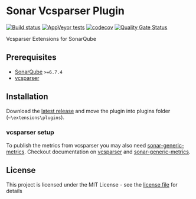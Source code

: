 # Sonar Vcsparser Plugin

[![Build status](https://ci.appveyor.com/api/projects/status/tsgtxp63lee7hk1j?svg=true)](https://ci.appveyor.com/project/roryclaasen/sonar-vcsparser-plugin)
[![AppVeyor tests](https://img.shields.io/appveyor/tests/roryclaasen/sonar-vcsparser-plugin.svg?logo=appveyor)](https://ci.appveyor.com/project/roryclaasen/sonar-vcsparser-plugin)
[![codecov](https://codecov.io/gh/roryclaasen/sonar-vcsparser-plugin/branch/master/graph/badge.svg)](https://codecov.io/gh/roryclaasen/sonar-vcsparser-plugin)
[![Quality Gate Status](https://sonarcloud.io/api/project_badges/measure?project=sonar-vcsparser-plugin&metric=alert_status)](https://sonarcloud.io/dashboard?id=Asonar-vcsparser-plugin)

Vcsparser Extensions for SonarQube

## Prerequisites

- [SonarQube](https://www.sonarqube.org) `>=6.7.4`
- [vcsparser](https://github.com/ericlemes/vcsparser)

## Installation

Download the [latest release](https://github.com/roryclaasen/sonar-vcsparser-plugin/releases/latest) and move the plugin into plugins folder (`~\extensions\plugins`).

### vcsparser setup

To publish the metrics from vcsparser you may also need [sonar-generic-metrics](https://github.com/ericlemes/sonar-generic-metrics).
Checkout documentation on [vcsparser](https://github.com/ericlemes/vcsparser#readme) and [sonar-generic-metrics](https://github.com/ericlemes/sonar-generic-metrics#readme).

## License

This project is licensed under the MIT License - see the [license file](LICENSE) for details
